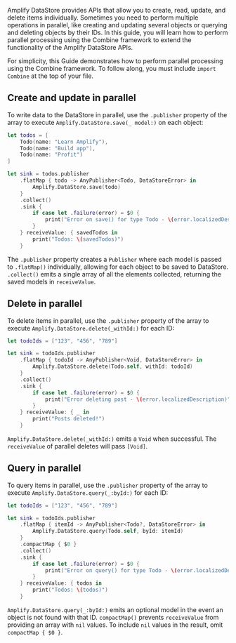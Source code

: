 Amplify DataStore provides APIs that allow you to create, read, update, and delete items individually. Sometimes you need to perform multiple operations in parallel, like creating and updating several objects or querying and deleting objects by their IDs. In this guide, you will learn how to perform parallel processing using the Combine framework to extend the functionality of the Amplify DataStore APIs.

<amplify-callout warning>

For simplicity, this Guide demonstrates how to perform parallel processing using the Combine framework. To follow along, you must include `import Combine` at the top of your file.

</amplify-callout>

## Create and update in parallel

To write data to the DataStore in parallel, use the `.publisher` property of the array to execute `Amplify.DataStore.save(_ model:)` on each object:

```swift
let todos = [
    Todo(name: "Learn Amplify"),
    Todo(name: "Build app"),
    Todo(name: "Profit")
]

let sink = todos.publisher
    .flatMap { todo -> AnyPublisher<Todo, DataStoreError> in
        Amplify.DataStore.save(todo)
    }
    .collect()
    .sink {
        if case let .failure(error) = $0 {
            print("Error on save() for type Todo - \(error.localizedDescription)")
        }
    } receiveValue: { savedTodos in
        print("Todos: \(savedTodos)")
    }
```

The `.publisher` property creates a `Publisher` where each model is passed to `.flatMap()` individually, allowing for each object to be saved to DataStore. `.collect()` emits a single array of all the elements collected, returning the saved models in `receiveValue`.

## Delete in parallel

To delete items in parallel, use the `.publisher` property of the array to execute `Amplify.DataStore.delete(_withId:)` for each ID:

```swift
let todoIds = ["123", "456", "789"]

let sink = todoIds.publisher
    .flatMap { todoId -> AnyPublisher<Void, DataStoreError> in
        Amplify.DataStore.delete(Todo.self, withId: todoId)
    }
    .collect()
    .sink {
        if case let .failure(error) = $0 {
            print("Error deleting post - \(error.localizedDescription)")
        }
    } receiveValue: { _ in
        print("Posts deleted!")
    }
```

`Amplify.DataStore.delete(_withId:)` emits a `Void` when successful. The `receiveValue` of parallel deletes will pass `[Void]`.

## Query in parallel

To query items in parallel, use the `.publisher` property of the array to execute `Amplify.DataStore.query(_:byId:)` for each ID:

```swift
let todoIds = ["123", "456", "789"]

let sink = todoIds.publisher
    .flatMap { itemId -> AnyPublisher<Todo?, DataStoreError> in
        Amplify.DataStore.query(Todo.self, byId: itemId)
    }
    .compactMap { $0 }
    .collect()
    .sink {
        if case let .failure(error) = $0 {
            print("Error on query() for type Todo - \(error.localizedDescription)")
        }
    } receiveValue: { todos in
        print("Todos: \(todos)")
    }
```

`Amplify.DataStore.query(_:byId:)` emits an optional model in the event an object is not found with that ID. `compactMap()` prevents `receiveValue` from providing an array with `nil` values. To include `nil` values in the result, omit `compactMap { $0 }`.
